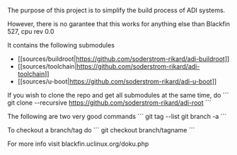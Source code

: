 The purpose of this project is to simplify the build process of ADI systems.

However, there is no garantee that this works for anything else than
Blackfin 527, cpu rev 0.0

It contains the following submodules
* [[sources/buildroot|https://github.com/soderstrom-rikard/adi-buildroot]]
* [[sources/toolchain|https://github.com/soderstrom-rikard/adi-toolchain]]
* [[sources/u-boot|https://github.com/soderstrom-rikard/adi-u-boot]]


If you wish to clone the repo and get all submodules at the same time, do
´´´
   git clone --recursive https://github.com/soderstrom-rikard/adi-root
´´´

The following are two very good commands
´´´
   git tag --list
   git branch -a
´´´

To checkout a branch/tag do
´´´
   git checkout branch/tagname
´´´

For more info visit blackfin.uclinux.org/doku.php
